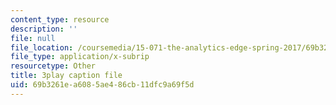 ```yaml
---
content_type: resource
description: ''
file: null
file_location: /coursemedia/15-071-the-analytics-edge-spring-2017/69b3261ea6085ae486cb11dfc9a69f5d_BKsi-Khu7Bs.vtt
file_type: application/x-subrip
resourcetype: Other
title: 3play caption file
uid: 69b3261e-a608-5ae4-86cb-11dfc9a69f5d
---
```

